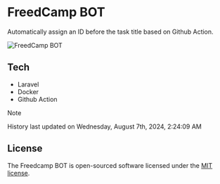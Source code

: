 # FreedCamp BOT

Automatically assign an ID before the task title based on Github Action.

![FreedCamp BOT](https://repository-images.githubusercontent.com/737932867/7d34798b-2680-471c-b089-a78a718d3d6a)

## Tech

- Laravel
- Docker
- Github Action

> [!NOTE]  
> History last updated on Wednesday, August 7th, 2024, 2:24:09 AM

## License

The Freedcamp BOT is open-sourced software licensed under the [MIT license](https://opensource.org/licenses/MIT).
